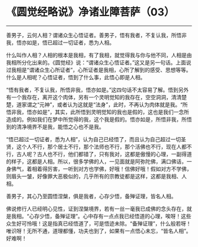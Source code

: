 # 《圆觉经略说》净诸业障菩萨（03）

------

善男子，云何人相？谓诸众生心悟证者。善男子，悟有我者，不复认我，所悟非我，悟亦如是，悟已超过一切证者，悉为人相。

什么叫作人相？人相的根本是我相，有了我相，就觉得我与你与他不同，人相是由我相所分化出来的。《圆觉经》说：“谓诸众生心悟证者。”这又是另一句话。上面说过我相是“谓诸众生心所证者”，心所证者是我相，心所了解到的感受、思想等等。什么是人相呢？心悟证者，悟到了什么事，此悟心即是人相。

“悟有我者，不复认我，所悟非我，悟亦如是。”这四句话不太容易了解。悟到另外有一个我存在，离开这个肉体，另有一个灵明觉知的我存在，空空洞洞，清清楚楚，道家谓之“元神”，或者认为这就是“法身”，此时，不再认为肉体就是我。“所悟非我，悟亦如是”，其实，此所悟到灵明觉知的我也是假的，这也是我们一念所造成的。例如我们在梦中所觉得的我，这个我是假的。悟亦如是，所悟非我，所悟到的清净境界不是我，能悟之心也不是我。

“悟已超过一切证者，悉为人相”，认为自己已经悟了，而且认为自己超过一切圣贤，这个人不行，那个居士不行，那个法师也不行，那个活佛也不行，现在人都不行，古人呢？古人也不行，他们都错了，只有我对，这都是傲慢的心理，一副得道的样子，这都是人相。所以，很多学佛的人，一见面就是阿弥陀佛，满口佛话，一身佛气，着相着得厉害，一听到对方也学佛，好哦！信佛好哦！假如对方不学佛，则眉头一皱，好像罪大恶极似的，几乎所有的宗教徒都是这样，这都是我相、人相。

善男子，其心乃至圆悟涅槃，俱是我者，心存少悟，备殚证理，皆名人相。

佛说修行人已经明心见性，证到涅槃境界，若有一丝一毫我已成佛的念头存在，就是我相。“心存少悟，备殚证理”。心中存有一点点我已经悟道的心理，唉呀！这些众生好可怜哦！这是指真已经悟道了，可是悟迹未除。“备殚证理”，什么般若呀！唯识呀！无所不通，道理都懂，功夫也到了，如果有一点悟心未忘，“皆名人相”。好难啊！

